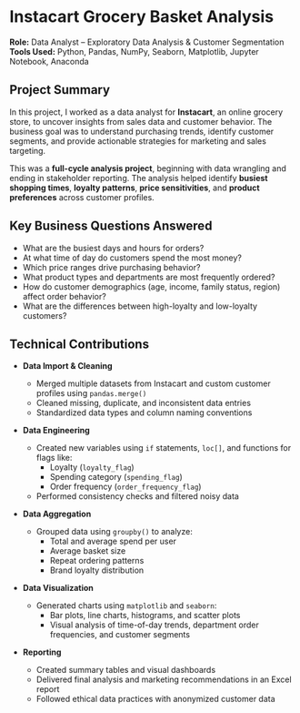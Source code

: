 #  Instacart Grocery Basket Analysis

**Role:** Data Analyst – Exploratory Data Analysis & Customer Segmentation  
**Tools Used:** Python, Pandas, NumPy, Seaborn, Matplotlib, Jupyter Notebook, Anaconda  

##  Project Summary

In this project, I worked as a data analyst for **Instacart**, an online grocery store, to uncover insights from sales data and customer behavior. The business goal was to understand purchasing trends, identify customer segments, and provide actionable strategies for marketing and sales targeting.

This was a **full-cycle analysis project**, beginning with data wrangling and ending in stakeholder reporting. The analysis helped identify **busiest shopping times**, **loyalty patterns**, **price sensitivities**, and **product preferences** across customer profiles.

##  Key Business Questions Answered

- What are the busiest days and hours for orders?
- At what time of day do customers spend the most money?
- Which price ranges drive purchasing behavior?
- What product types and departments are most frequently ordered?
- How do customer demographics (age, income, family status, region) affect order behavior?
- What are the differences between high-loyalty and low-loyalty customers?

##  Technical Contributions

- **Data Import & Cleaning**
  - Merged multiple datasets from Instacart and custom customer profiles using `pandas.merge()`
  - Cleaned missing, duplicate, and inconsistent data entries
  - Standardized data types and column naming conventions

- **Data Engineering**
  - Created new variables using `if` statements, `loc[]`, and functions for flags like:
    - Loyalty (`loyalty_flag`)
    - Spending category (`spending_flag`)
    - Order frequency (`order_frequency_flag`)
  - Performed consistency checks and filtered noisy data

- **Data Aggregation**
  - Grouped data using `groupby()` to analyze:
    - Total and average spend per user
    - Average basket size
    - Repeat ordering patterns
    - Brand loyalty distribution

- **Data Visualization**
  - Generated charts using `matplotlib` and `seaborn`:
    - Bar plots, line charts, histograms, and scatter plots
    - Visual analysis of time-of-day trends, department order frequencies, and customer segments

- **Reporting**
  - Created summary tables and visual dashboards
  - Delivered final analysis and marketing recommendations in an Excel report
  - Followed ethical data practices with anonymized customer data

